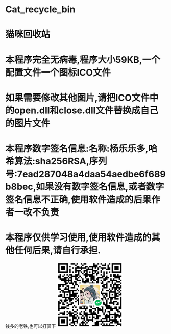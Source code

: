 # Cat_recycle_bin
# 猫咪回收站
# 本程序完全无病毒,程序大小59KB,一个配置文件一个图标ICO文件
# 如果需要修改其他图片,请把ICO文件中的open.dll和close.dll文件替换成自己的图片文件
# 本程序数字签名信息:名称:杨乐乐多,哈希算法:sha256RSA,序列号:7ead287048a4daa54aedbe6f689b8bec,如果没有数字签名信息,或者数字签名信息不正确,使用软件造成的后果作者一改不负责
# 本程序仅供学习使用,使用软件造成的其他任何后果,请自行承担.

钱多的老铁,也可以打赏下
![image](https://github.com/newblash/Cat_recycle_bin/blob/main/ICO/%E6%89%93%E8%B5%8F%E4%BA%8C%E7%BB%B4%E7%A0%81.png)
